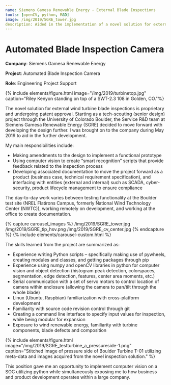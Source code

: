 ```yaml
---
name: Siemens Gamesa Renewable Energy - External Blade Inspections
tools: [openCV, python, R&D]
image: /img/2019/SGRE_tower.jpg
description: Aided in the implementation of a novel solution for external blade inspections. Developed a smart-recognition script using OpenCV to aid in automation. 
---
```

# Automated Blade Inspection Camera

**Company**: Siemens Gamesa Renewable Energy

**Project**: Automated Blade Inspection Camera

**Role**: Engineering Project Support 

{% include elements/figure.html image="/img/2019/turbinetop.jpg" caption="Riley Kenyon standing on top of a SWT-2.3 108 in Golden, CO."%}

The novel solution for external wind turbine blade inspections is proprietary and undergoing patent approval. Starting as a tech-scouting (senior design) project through the University of Colorado Boulder, the Service R&D team at Siemens Gamesa Renewable Energy (SGRE) decided to move forward with developing the design further. I was brought on to the company during May 2019 to aid in the further development. 

My main responsibilities include:
* Making amendments to the design to implement a functional prototype
* Using computer vision to create “smart recognition” scripts that provide feedback related to the inspection process
* Developing associated documentation to move the project forward as a product (business case, technical requirement specification), and interfacing with entities (external and internal) such as SCADA, cyber-security, product lifecycle management to ensure compliance





The day-to-day work varies between testing functionality at the Boulder test site (NREL Flatirons Campus, formerly National Wind Technology Center (NWTC)), working remotely on development, and working at the office to create documentation.

{% capture carousel_images %}
/img/2019/SGRE_tower.jpg
/img/2019/SGRE_tip_hsv.png
/img/2019/SGRE_cv_center.jpg
{% endcapture %}
{% include elements/carousel-custom.html %}

The skills learned from the project are summarized as:

* Experience writing Python scripts – specifically making use of pywheels, creating modules and classes, and getting packages through pip
* Experience using numpy and openCV libraries in python for computer vision and object detection (histogram peak detection, colorspaces, segmentation, edge detection, features, center area moments, etc.)
* Serial communication with a set of servo motors to control location of camera within enclosure (allowing the camera to pan/tilt through the whole blade)
* Linux (Ubuntu, Raspbian) familiarization with cross-platform development
* Familiarity with source code revision control through git 
* Creating a command line interface to specify input values for inspection, while being modular for expansion
* Exposure to wind renewable energy, familiarity with turbine components, blade defects and composition

{% include elements/figure.html image="/img/2019/SGRE_testturbine_a_pressureside-1.png" caption="Stitched image of pressure side of Boulder Turbine T-01 utilizing meta-data and images acquired from the novel inspection solution." %}

This position gave me an opportunity to implement computer vision on a SOC utilizing python while simultaneously exposing me to how business and product development operates within a large company.
